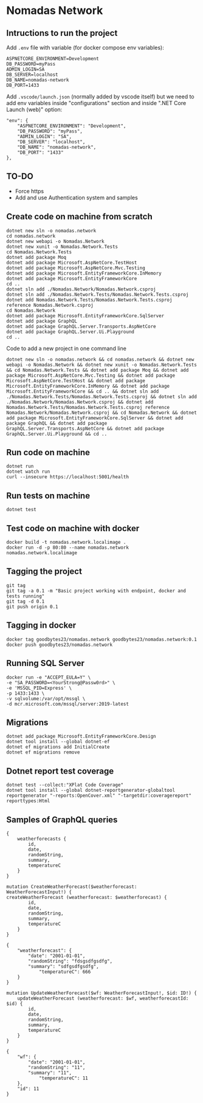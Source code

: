 # Nomadas Network

## Intructions to run the project

Add `.env` file with variable (for docker compose env variables):

    ASPNETCORE_ENVIRONMENT=Development
    DB_PASSWORD=myPass
    ADMIN_LOGIN=SA
    DB_SERVER=localhost
    DB_NAME=nomadas-network
    DB_PORT=1433

Add `.vscode/launch.json` (normally added by vscode itself) but we need to add env variables inside "configurations" section and inside ".NET Core Launch (web)" option:

    "env": {
        "ASPNETCORE_ENVIRONMENT": "Development",
        "DB_PASSWORD": "myPass",
        "ADMIN_LOGIN": "SA",
        "DB_SERVER": "localhost",
        "DB_NAME": "nomadas-network",
        "DB_PORT": "1433"
    },

## TO-DO

- Force https
- Add and use Authentication system and samples

## Create code on machine from scratch

    dotnet new sln -o nomadas.network
    cd nomadas.network
    dotnet new webapi -o Nomadas.Network
    dotnet new xunit -o Nomadas.Network.Tests
    cd Nomadas.Network.Tests
    dotnet add package Moq
    dotnet add package Microsoft.AspNetCore.TestHost
    dotnet add package Microsoft.AspNetCore.Mvc.Testing
    dotnet add package Microsoft.EntityFrameworkCore.InMemory
    dotnet add package Microsoft.EntityFrameworkCore
    cd ..
    dotnet sln add ./Nomadas.Network/Nomadas.Network.csproj
    dotnet sln add ./Nomadas.Network.Tests/Nomadas.Network.Tests.csproj
    dotnet add Nomadas.Network.Tests/Nomadas.Network.Tests.csproj reference Nomadas.Network.csproj
    cd Nomadas.Network
    dotnet add package Microsoft.EntityFrameworkCore.SqlServer
    dotnet add package GraphQL
    dotnet add package GraphQL.Server.Transports.AspNetCore
    dotnet add package GraphQL.Server.Ui.Playground
    cd ..

Code to add a new project in one command line

    dotnet new sln -o nomadas.network && cd nomadas.network && dotnet new webapi -o Nomadas.Network && dotnet new xunit -o Nomadas.Network.Tests && cd Nomadas.Network.Tests && dotnet add package Moq && dotnet add package Microsoft.AspNetCore.Mvc.Testing && dotnet add package Microsoft.AspNetCore.TestHost && dotnet add package Microsoft.EntityFrameworkCore.InMemory && dotnet add package Microsoft.EntityFrameworkCore && cd .. && dotnet sln add ./Nomadas.Network.Tests/Nomadas.Network.Tests.csproj && dotnet sln add ./Nomadas.Network/Nomadas.Network.csproj && dotnet add Nomadas.Network.Tests/Nomadas.Network.Tests.csproj reference Nomadas.Network/Nomadas.Network.csproj && cd Nomadas.Network && dotnet add package Microsoft.EntityFrameworkCore.SqlServer && dotnet add package GraphQL && dotnet add package GraphQL.Server.Transports.AspNetCore && dotnet add package GraphQL.Server.Ui.Playground && cd ..

## Run code on machine

    dotnet run
    dotnet watch run
    curl --insecure https://localhost:5001/health

## Run tests on machine

    dotnet test

## Test code on machine with docker

    docker build -t nomadas.network.localimage .
    docker run -d -p 80:80 --name nomadas.network nomadas.network.localimage

## Tagging the project

    git tag
    git tag -a 0.1 -m "Basic project working with endpoint, docker and tests running"
    git tag -d 0.1
    git push origin 0.1

## Tagging in docker

    docker tag goodbytes23/nomadas.network goodbytes23/nomadas.network:0.1
    docker push goodbytes23/nomadas.network

## Running SQL Server

    docker run -e "ACCEPT_EULA=Y" \
    -e "SA_PASSWORD=<YourStrong@Passw0rd>" \
    -e 'MSSQL_PID=Express' \
    -p 1433:1433 \
    -v sqlvolume:/var/opt/mssql \
    -d mcr.microsoft.com/mssql/server:2019-latest

## Migrations

    dotnet add package Microsoft.EntityFrameworkCore.Design
    dotnet tool install --global dotnet-ef
    dotnet ef migrations add InitialCreate
    dotnet ef migrations remove

## Dotnet report test coverage

    dotnet test --collect:"XPlat Code Coverage"
    dotnet tool install --global dotnet-reportgenerator-globaltool
    reportgenerator "-reports:OpenCover.xml" "-targetdir:coveragereport" reporttypes:Html

## Samples of GraphQL queries

    {
        weatherforecasts {
            id,
            date,
            randomString,
            summary,
            temperatureC
        }
    }

    mutation CreateWeatherForecast($weatherforecast: WeatherForecastInput!) {
    createWeatherForecast (weatherforecast: $weatherforecast) {
            id,
            date,
            randomString,
            summary,
            temperatureC
        }
    }

    { 
        "weatherforecast": {
            "date": "2001-01-01",
            "randomString": "fdsgsdfgsdfg",
            "summary": "sdfgsdfgsdfg",
                "temperatureC": 666
        }
    }

    mutation UpdateWeatherForecast($wf: WeatherForecastInput!, $id: ID!) {
        updateWeatherForecast (weatherforecast: $wf, weatherforecastId: $id) {
            id,
            date,
            randomString,
            summary,
            temperatureC
        }
    }

    { 
        "wf": {
            "date": "2001-01-01",
            "randomString": "11",
            "summary": "11",
                "temperatureC": 11
        },
        "id": 11
    }
